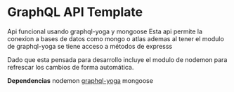 # GraphQL API Template

Api funcional usando graphql-yoga y mongoose
Esta api permite la conexion a bases de datos como mongo o atlas ademas al tener el modulo de graphql-yoga se tiene acceso a métodos de expresss

Dado que esta pensada para desarrollo incluye el modulo de nodemon para refrescar los cambios de forma automática. 

**Dependencias**
nodemon
[graphql-yoga](https://github.com/prisma-labs/graphql-yoga)
mongoose
